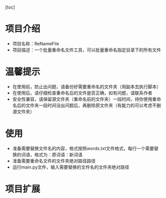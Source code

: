 [toc]

# 项目介绍

- 项目名称：ReNameFile
- 项目描述：一个批量重命名文件工具，可以批量重命名指定目录下的所有文件

# 温馨提示

- 在使用前，防止出问题，请备份好需要重命名的文件夹（用副本去执行脚本）
- 在使用后，请仔细检查重命名后的文件是否正确，如有问题，请联系作者
- 安全性兼容，请保留源文件夹（重命名前的文件夹）一段时间，待你使用重命名后的文件夹一段时间没出问题后，再删除原文件夹（有能力的可以考虑不删源文件夹）

# 使用

- 准备需要替换文件名的内容，格式按照words.txt文件格式，每行一个需要替换的词语，格式为：原词语：新词语
- 准备需要重命名文件的文件夹绝对路径路径
- 运行main.py文件，输入需要替换的文件名的文件夹绝对路径

# 项目扩展

